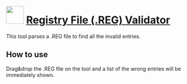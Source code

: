 ﻿# <img src="https://cdn.jsdelivr.net/gh/chtof/chocolatey-packages/manual/registryfiles-validator/registryfiles-validator.png" width="48" height="48"/> [Registry File (.REG) Validator](https://chocolatey.org/packages/registryfiles-validator)

This tool parses a .REG file to find all the invalid entries.

## How to use
Drag&drop the .REG file on the tool and a list of the wrong entries will be immediately shown.